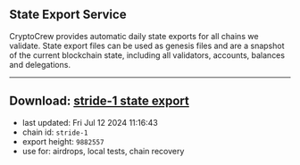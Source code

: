 ## State Export Service
CryptoCrew provides automatic daily state exports for all chains we validate. State export files can be used as genesis files and are a snapshot of the current blockchain state, including all validators, accounts, balances and delegations.

---
**Download: [stride-1 state export](https://dl-eu2.ccvalidators.com/SERVICE/stride/stride-1_export_9882557.json)**
---

- last updated: Fri Jul 12 2024 11:16:43
- chain id: `stride-1`
- export height: `9882557`
- use for: airdrops, local tests, chain recovery
